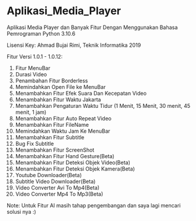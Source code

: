 # Aplikasi_Media_Player
Aplikasi Media Player dan Banyak Fitur Dengan Menggunakan Bahasa Pemrograman Python 3.10.6

Lisensi Key: Ahmad Bujai Rimi, Teknik Informatika 2019

Fitur Versi 1.0.1 - 1.0.12:
1. Fitur MenuBar
2. Durasi Video
3. Penambahan Fitur Borderless
4. Memindahkan Open File ke MenuBar
5. Menambahkan Fitur Efek Suara Dan Kecepatan Video
6. Menambahkan Fitur Waktu Jakarta
7. Menambahkan Pengaturan Waktu Tidur (1 Menit, 15 Menit, 30 menit, 45 menit, 1 jam)
8. Menambahkan Fitur Auto Repeat Video
9. Menambahkan Fitur FileName
10. Memindahkan Waktu Jam Ke MenuBar
11. Menambahkan Fitur Subtitle
12. Bug Fix Subtitle
13. Menambahkan Fitur ScreenShot
14. Menambahkan Fitur Hand Gesture(Beta)
15. Menambahkan Fitur Deteksi Objek Video(Beta)
16. Menambahkan Fitur Deteksi Objek Kamera(Beta)
17. Youtube Downloader(Beta)
18. Subtitle Video Downloader(Beta)
19. Video Converter Avi To Mp4(Beta)
20. Video Converter Mp4 To Mp3(Beta)

Note: Untuk Fitur AI masih tahap pengembangan dan saya lagi mencari solusi nya :)
